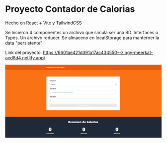 # Proyecto Contador de Calorias

Hecho en React + Vite y TailwindCSS

Se hicieron 4 componentes un archivo que simula ser una BD.
Interfaces o Types.
Un archivo reducer.
Se almaceno en localStorage para manterner la data "persistente"

Link del proyecto: https://6601ae421d391a17ac434550--zingy-meerkat-aed8d4.netlify.app/

<img src="../imgs/03.PNG">
